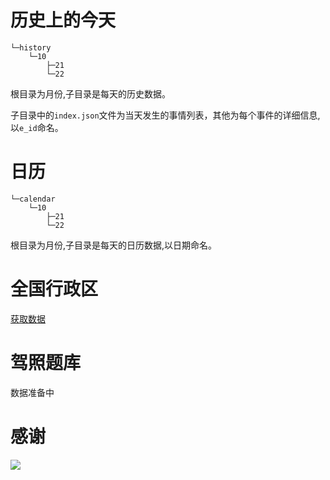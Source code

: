 
# 历史上的今天

 
```
└─history
    └─10
        ├─21
        └─22
```
根目录为月份,子目录是每天的历史数据。

子目录中的`index.json`文件为当天发生的事情列表，其他为每个事件的详细信息,以`e_id`命名。

# 日历
 
```
└─calendar
    └─10
        ├─21
        └─22
```
根目录为月份,子目录是每天的日历数据,以日期命名。


# 全国行政区

[获取数据](https://github.com/lizeze/china_region)
 
 # 驾照题库
 
 数据准备中

#  感谢

[![](https://resources.jetbrains.com/storage/products/company/brand/logos/jb_beam.svg)](https://www.jetbrains.com/)
